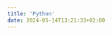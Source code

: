 ```yaml
---
title: 'Python'
date: 2024-05-14T13:21:33+02:00
---
```


<!--- When running hugo new every site inherits this content :) -->
